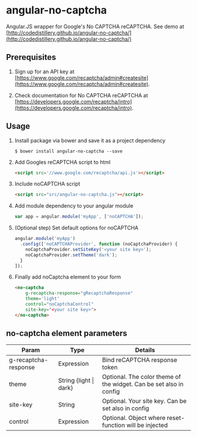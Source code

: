 angular-no-captcha
==================

Angular.JS wrapper for Google's No CAPTCHA reCAPTCHA. See demo at [http://codedistillery.github.io/angular-no-captcha/](http://codedistillery.github.io/angular-no-captcha/)

## Prerequisites

1. Sign up for an API key at [https://www.google.com/recaptcha/admin#createsite](https://www.google.com/recaptcha/admin#createsite).

1. Check documentation for No CAPTCHA reCAPTCHA at [https://developers.google.com/recaptcha/intro](https://developers.google.com/recaptcha/intro).

## Usage

1. Install package via bower and save it as a project dependency
    ```
    $ bower install angular-no-captcha --save
    ```

1. Add Googles reCAPTCHA script to html
    ```html
    <script src='//www.google.com/recaptcha/api.js'></script>
    ```

1. Include noCAPTCHA script
    ```html
    <script src="src/angular-no-captcha.js"></script>
    ```

1. Add module dependency to your angular module
    ```javascript
    var app = angular.module('myApp', ['noCAPTCHA']);
    ```

1. (Optional step) Set default options for noCAPTCHA 
    ```javascript
    angular.module('myApp')
      .config(['noCAPTCHAProvider', function (noCaptchaProvider) {
        noCaptchaProvider.setSiteKey('<your site key>');
        noCaptchaProvider.setTheme('dark');
      }
    ]);
    ```
    
1. Finally add noCaptcha element to your form
    ```html
    <no-captcha
        g-recaptcha-response="gRecaptchaResponse"
        theme='light'
        control="noCaptchaControl"
        site-key="<your site key>">
    </no-captcha>
    ```

## no-captcha element parameters

| Param                | Type                   | Details                                                            |
|----------------------|------------------------|--------------------------------------------------------------------|
| g-recaptcha-response | Expression             | Bind reCAPTCHA response token                                      |
| theme                | String {light \| dark} | Optional. The color theme of the widget. Can be set also in config |
| site-key             | String                 | Optional. Your site key. Can be set also in config                 |
| control              | Expression             | Optional. Object where reset-function will be injected             |

